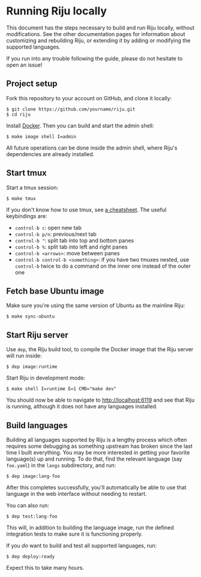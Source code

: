 # Running Riju locally

This document has the steps necessary to build and run Riju locally,
without modifications. See the other documentation pages for
information about customizing and rebuilding Riju, or extending it by
adding or modifying the supported languages.

If you run into any trouble following the guide, please do not
hesitate to open an issue!

## Project setup

Fork this repository to your account on GitHub, and clone it locally:

```
$ git clone https://github.com/yourname/riju.git
$ cd riju
```

Install [Docker](https://www.docker.com/). Then you can build and
start the admin shell:

```
$ make image shell I=admin
```

All future operations can be done inside the admin shell, where Riju's
dependencies are already installed.

## Start tmux

Start a tmux session:

```
$ make tmux
```

If you don't know how to use tmux, see [a
cheatsheet](https://danielmiessler.com/study/tmux/). The useful
keybindings are:

* `control-b c`: open new tab
* `control-b p/n`: previous/next tab
* `control-b "`: split tab into top and bottom panes
* `control-b %`: split tab into left and right panes
* `control-b <arrows>`: move between panes
* `control-b control-b <something>`: if you have two tmuxes nested,
  use `control-b` twice to do a command on the inner one instead of
  the outer one

## Fetch base Ubuntu image

Make sure you're using the same version of Ubuntu as the mainline
Riju:

```
$ make sync-ubuntu
```

## Start Riju server

Use `dep`, the Riju build tool, to compile the Docker image that the
Riju server will run inside:

```
$ dep image:runtime
```

Start Riju in development mode:

```
$ make shell I=runtime E=1 CMD="make dev"
```

You should now be able to navigate to <http://localhost:6119> and see
that Riju is running, although it does not have any languages
installed.

## Build languages

Building all languages supported by Riju is a lengthy process which
often requires some debugging as something upstream has broken since
the last time I built everything. You may be more interested in
getting your favorite language(s) up and running. To do that, find the
relevant language (say `foo.yaml`) in the `langs` subdirectory, and
run:

```
$ dep image:lang-foo
```

After this completes successfully, you'll automatically be able to use
that language in the web interface without needing to restart.

You can also run:

```
$ dep test:lang-foo
```

This will, in addition to building the language image, run the defined
integration tests to make sure it is functioning properly.

If you *do* want to build and test all supported languages, run:

```
$ dep deploy:ready
```

Expect this to take many hours.
